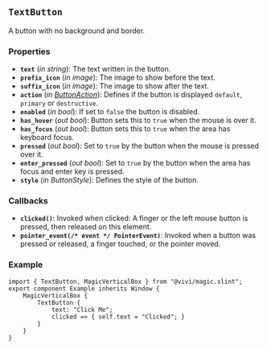 <!--
SPDX-FileCopyrightText: 2024 vivi developers <vivi-ui@tuta.io>
SPDX-License-Identifier: MIT
-->

## `TextButton`

A button with no background and border.

### Properties

- **`text`** (_in_ _string_): The text written in the button.
- **`prefix_icon`** (_in_ _image_): The image to show before the text.
- **`suffix_icon`** (_in_ _image_): The image to show after the text.
- **`action`** (_in_ _[ButtonAction](./magic_button_base.md)_): Defines if the button is displayed `default`, `primary` or `destructive`.
- **`enabled`** (_in_ _bool_): If set to `false` the button is disabled.
- **`has_hover`** (_out_ _bool_): Button sets this to `true` when the mouse is over it.
- **`has_focus`** (_out_ _bool_): Button sets this to `true` when the area has keyboard focus.
- **`pressed`** (_out_ _bool_): Set to `true` by the button when the mouse is pressed over it.
- **`enter_pressed`** (_out_ _bool_): Set to `true` by the button when the area has focus and enter key is pressed.
- **`style`** (_in_ _ButtonStyle_): Defines the style of the button.

### Callbacks

- **`clicked()`**: Invoked when clicked: A finger or the left mouse button is pressed, then released on this element.
- **`pointer_event(/* event */ PointerEvent)`**: Invoked when a button was pressed or released, a finger touched, or the pointer moved.

### Example

```slint
import { TextButton, MagicVerticalBox } from "@vivi/magic.slint";
export component Example inherits Window {
    MagicVerticalBox {
        TextButton {
            text: "Click Me";
            clicked => { self.text = "Clicked"; }
        }
    }
}
```
